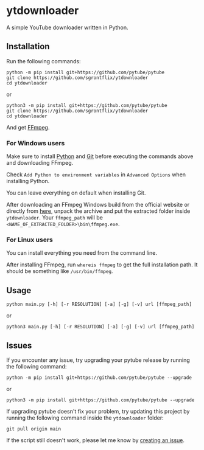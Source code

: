 # ytdownloader

A simple YouTube downloader written in Python.

## Installation

Run the following commands:

```
python -m pip install git+https://github.com/pytube/pytube
git clone https://github.com/sgrontflix/ytdownloader
cd ytdownloader
```

or 

```
python3 -m pip install git+https://github.com/pytube/pytube
git clone https://github.com/sgrontflix/ytdownloader
cd ytdownloader
```

And get [FFmpeg](https://ffmpeg.org/download.html).

### For Windows users

Make sure to install [Python](https://www.python.org/downloads/) and [Git](https://gitforwindows.org/) before executing the commands above and downloading FFmpeg.

Check `Add Python to environment variables` in `Advanced Options` when installing Python.

You can leave everything on default when installing Git.

After downloading an FFmpeg Windows build from the official website or directly from [here](https://www.gyan.dev/ffmpeg/builds/ffmpeg-release-full.7z), unpack the archive and put the extracted folder inside `ytdownloader`. Your `ffmpeg_path` will be `<NAME_OF_EXTRACTED_FOLDER>\bin\ffmpeg.exe`.

### For Linux users

You can install everything you need from the command line.

After installing FFmpeg, run `whereis ffmpeg` to get the full installation path. It should be something like `/usr/bin/ffmpeg`.

## Usage

`python main.py [-h] [-r RESOLUTION] [-a] [-g] [-v] url [ffmpeg_path]`

or

`python3 main.py [-h] [-r RESOLUTION] [-a] [-g] [-v] url [ffmpeg_path]`

## Issues

If you encounter any issue, try upgrading your pytube release by running the following command:

`python -m pip install git+https://github.com/pytube/pytube --upgrade`

or

`python3 -m pip install git+https://github.com/pytube/pytube --upgrade`

If upgrading pytube doesn't fix your problem, try updating this project by running the following command inside the `ytdownloader` folder:

`git pull origin main`

If the script still doesn't work, please let me know by [creating an issue](https://github.com/sgrontflix/ytdownloader/issues/new).
